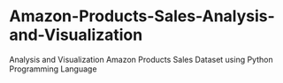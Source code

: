 # Amazon-Products-Sales-Analysis-and-Visualization
Analysis and Visualization Amazon Products Sales Dataset using Python Programming Language
